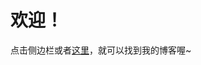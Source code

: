 # 欢迎！

点击侧边栏或者[这里](blog/index.md)，就可以找到我的博客喔~

<br>
<div>
  <script>
    const targetDate = new Date("2026-06-07");
    const today = new Date();
    const oneDay = 24 * 60 * 60 * 1000;
    const diffDays = Math.ceil((targetDate - today) / oneDay);
    document.write("离2026年高考还有 <b>" + diffDays + "</b> 天，要努力学习噢！");
  </script>
</div>
<br>
<div>
  <script>
    const startDate = new Date("2025-04-04");
    const serveDays = Math.ceil((today - startDate) / oneDay);
    document.write("本网站已经稳定运行了 <b>" + serveDays + "</b> 天。");
  </script>
</div>
